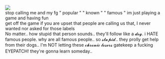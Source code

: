  <p align="center"
ㅤ  <br> 
ㅤ  <br> 
ㅤ  <br> 
ㅤ  <br> 
ㅤ  <br> 
ㅤ  <br> 
ㅤ  <br> 
ㅤ  <br> 
ㅤ  <br> 
 ㅤ  <br> 
ㅤ  <br> 
ㅤ  <br> 
ㅤ  <br> 
ㅤ  <br> 
ㅤ  <br> 
ㅤ  <br> 
 
![](https://komarev.com/ghpvc/?username=NiGHTWlNG&style=for-the-badge) <br> stop calling me and my fg " popular " " known " " famous " im just playing a game and having fun <br>
get off the game if you are upset that people are calling us that, I never wanted nor asked for those labels <br> No matter.. how stupid that person sounds.. they'll follow like a 𝓭𝓸𝓰. i HATE famous people. why are all famous people.. so 𝓼𝓽𝓾𝓹𝓲𝓭.. they prolly get help from their dogs.. I'm NOT letting these 𝓬𝓱𝓻𝓸𝓷𝓲𝓬 𝓵𝓸𝓼𝓮𝓻𝓼 gatekeep a fucking EYEPATCH! they're gonna learn someday..
ㅤ  <br> 
ㅤ  <br> 
ㅤ  <br> 
ㅤ  <br> 
ㅤ  <br> 
ㅤ  <br> 
ㅤ  <br> 
 ㅤ  <br> 
ㅤ  <br> 
ㅤ  <br> 
ㅤ  <br> 
ㅤ  <br> 
ㅤ  <br> 
ㅤ  <br> 
ㅤ  <br> 
ㅤ  <br> 
 
</p>
